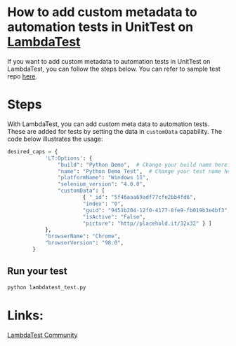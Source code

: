 # How to add custom metadata to automation tests in UnitTest on [LambdaTest](https://www.lambdatest.com/?utm_source=github&utm_medium=repo&utm_campaign=UnitTest-custom-metadata)

If you want to add custom metadata to automation tests in UnitTest on LambdaTest, you can follow the steps below. You can refer to sample test repo [here](https://github.com/LambdaTest/Python-UnitTest-Selenium).

# Steps
With LambdaTest, you can add custom meta data to automation tests. These are added for tests by setting the data in `customData` capability. The code below illustrates the usage:

```python
desired_caps = {
            'LT:Options': {
                "build": "Python Demo",  # Change your build name here
                "name": "Python Demo Test",  # Change your test name here
                "platformName": "Windows 11",
                "selenium_version": "4.0.0",
                "customData": [ 	
						{ "_id": "5f46aaa69adf77cfe2bb4fd6", 
						"index": "0", 
						"guid": "9451b204-12f0-4177-8fe9-fb019b3e4bf3", 
						"isActive": "False", 
						"picture": "http//placehold.it/32x32" } ]  
            },
            "browserName": "Chrome",
            "browserVersion": "98.0",
        }

```


## Run your test

```bash
python lambdatest_test.py
```

# Links:

[LambdaTest Community](http://community.lambdatest.com/)

